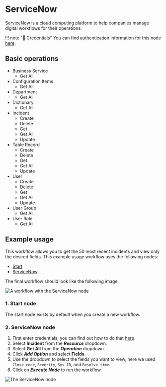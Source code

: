 # ServiceNow

[ServiceNow](https://www.servicenow.com/) is a cloud computing platform to help companies manage digital workflows for their operations.

!!! note "🔑 Credentials"
    You can find authentication information for this node [here](/workflow/integrations/credentials/serviceNow/).


## Basic operations

* Business Service
    * Get All
* Configuration Items
    * Get All
* Department
    * Get All
* Dictionary
    * Get All
* Incident
    * Create
    * Delete
    * Get
    * Get All
    * Update
* Table Record
    * Create
    * Delete
    * Get
    * Get All
    * Update
* User
    * Create
    * Delete
    * Get
    * Get All
    * Update
* User Group
    * Get All
* User Role
    * Get All

## Example usage

This workflow allows you to get the 50 most recent incidents and view only the desired fields. This example usage workflow uses the following nodes:

- [Start](/workflow/integrations/core-nodes/n8n-nodes-base.start/)
- [ServiceNow]()

The final workflow should look like the following image.

![A workflow with the ServiceNow node](/_images/integrations/nodes/servicenow/workflow.png)

### 1. Start node

The start node exists by default when you create a new workflow.

### 2. ServiceNow node

1. First enter credentials, you can find out how to do that [here](/workflow/integrations/credentials/serviceNow/).
2. Select **Incident** from the ***Resource*** dropdown.
3. Select **Get All** from the ***Operation*** dropdown.
4. Click ***Add Option*** and select **Fields**.
5. Use the dropdown to select the fields you want to view, here we used `Close code`, `Severity`, `Sys ID`, and `Resolve time`.
6. Click on ***Execute Node*** to run the workflow.

![The ServiceNow node](/_images/integrations/nodes/servicenow/servicenow_node.png)
